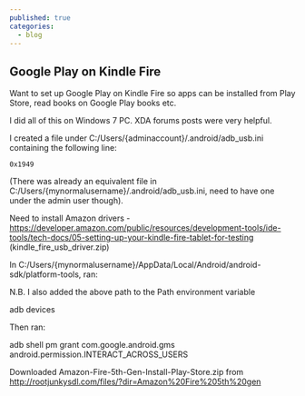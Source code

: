 ```yaml
---
published: true
categories: 
  - blog
---
```

## Google Play on Kindle Fire

Want to set up Google Play on Kindle Fire so apps can be installed from Play Store, read books on Google Play books etc.

I did all of this on Windows 7 PC. XDA forums posts were very helpful.

I created a file under C:/Users/{adminaccount}/.android/adb_usb.ini containing the following line:

`0x1949`

(There was already an equivalent file in C:/Users/{mynormalusername}/.android/adb_usb.ini, need to have one under the admin user though).

Need to install Amazon drivers - https://developer.amazon.com/public/resources/development-tools/ide-tools/tech-docs/05-setting-up-your-kindle-fire-tablet-for-testing (kindle_fire_usb_driver.zip)

In C:/Users/{mynormalusername}/AppData/Local/Android/android-sdk/platform-tools, ran:

N.B. I also added the above path to the Path environment variable

adb devices

Then ran:

adb shell pm grant com.google.android.gms android.permission.INTERACT_ACROSS_USERS

Downloaded Amazon-Fire-5th-Gen-Install-Play-Store.zip from http://rootjunkysdl.com/files/?dir=Amazon%20Fire%205th%20gen